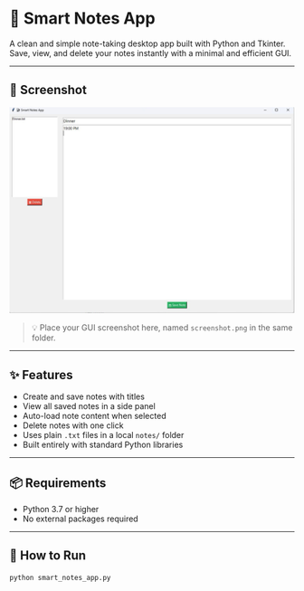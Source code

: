 # 📝 Smart Notes App

A clean and simple note-taking desktop app built with Python and Tkinter.  
Save, view, and delete your notes instantly with a minimal and efficient GUI.

---

## 📸 Screenshot

![Smart Notes Screenshot](s8.jpg)

> 💡 Place your GUI screenshot here, named `screenshot.png` in the same folder.

---

## ✨ Features

- Create and save notes with titles
- View all saved notes in a side panel
- Auto-load note content when selected
- Delete notes with one click
- Uses plain `.txt` files in a local `notes/` folder
- Built entirely with standard Python libraries

---

## 📦 Requirements

- Python 3.7 or higher
- No external packages required

---

## 🚀 How to Run

```bash
python smart_notes_app.py

